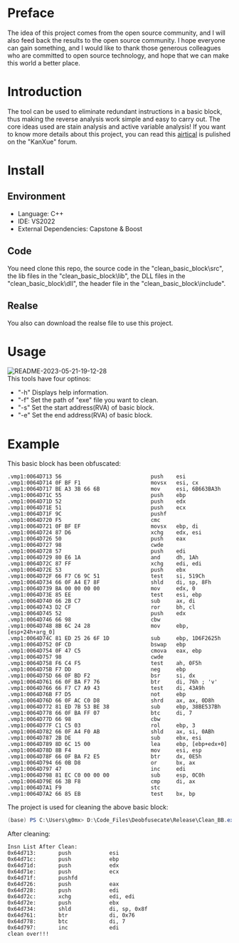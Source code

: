 # Preface
The idea of this project comes from the open source community, and I will also feed back the results to the open source community. I hope everyone can gain something, and I would like to thank those generous colleagues who are committed to open source technology, and hope that we can make this world a better place.
# Introduction
The tool can be used to eliminate redundant instructions in a basic block, thus making the reverse analysis work simple and easy to carry out. The core ideas used are stain analysis and active variable analysis! If you want to know more details about this project, you can read this [airtical](https://bbs.kanxue.com/thread-277825.htm) is pulished on the "KanXue" forum.  
# Install 
## Environment
- Language: C++
- IDE: VS2022
- External Dependencies: Capstone & Boost
## Code
You need clone this repo, the source code in the "clean_basic_block\src", the lib files in the "clean_basic_block\lib", the DLL files in the "clean_basic_block\dll", the header file in the "clean_basic_block\include".  
## Realse
You also can download the realse file to use this project.
# Usage
![README-2023-05-21-19-12-28](https://g0mx-picbed.oss-cn-beijing.aliyuncs.com/blogs/pictures/README-2023-05-21-19-12-28.png)  
This tools have four optinos: 
- "-h" Displays help information.
- "-f" Set the path of "exe" file you want to clean.  
- "-s" Set the start address(RVA) of basic block.
- "-e" Set the end address(RVA) of basic block.
# Example
This basic block has been obfuscated:  
```x86asm
.vmp1:0064D713 56                            push    esi
.vmp1:0064D714 0F BF F1                      movsx   esi, cx
.vmp1:0064D717 BE A3 3B 66 6B                mov     esi, 6B663BA3h
.vmp1:0064D71C 55                            push    ebp
.vmp1:0064D71D 52                            push    edx
.vmp1:0064D71E 51                            push    ecx
.vmp1:0064D71F 9C                            pushf
.vmp1:0064D720 F5                            cmc
.vmp1:0064D721 0F BF EF                      movsx   ebp, di
.vmp1:0064D724 87 D6                         xchg    edx, esi
.vmp1:0064D726 50                            push    eax
.vmp1:0064D727 98                            cwde
.vmp1:0064D728 57                            push    edi
.vmp1:0064D729 80 E6 1A                      and     dh, 1Ah
.vmp1:0064D72C 87 FF                         xchg    edi, edi
.vmp1:0064D72E 53                            push    ebx
.vmp1:0064D72F 66 F7 C6 9C 51                test    si, 519Ch
.vmp1:0064D734 66 0F A4 E7 8F                shld    di, sp, 8Fh
.vmp1:0064D739 BA 00 00 00 00                mov     edx, 0
.vmp1:0064D73E 85 EE                         test    esi, ebp
.vmp1:0064D740 66 2B C7                      sub     ax, di
.vmp1:0064D743 D2 CF                         ror     bh, cl
.vmp1:0064D745 52                            push    edx
.vmp1:0064D746 66 98                         cbw
.vmp1:0064D748 8B 6C 24 28                   mov     ebp, [esp+24h+arg_0]
.vmp1:0064D74C 81 ED 25 26 6F 1D             sub     ebp, 1D6F2625h
.vmp1:0064D752 0F CD                         bswap   ebp
.vmp1:0064D754 0F 47 C5                      cmova   eax, ebp
.vmp1:0064D757 98                            cwde
.vmp1:0064D758 F6 C4 F5                      test    ah, 0F5h
.vmp1:0064D75B F7 DD                         neg     ebp
.vmp1:0064D75D 66 0F BD F2                   bsr     si, dx
.vmp1:0064D761 66 0F BA F7 76                btr     di, 76h ; 'v'
.vmp1:0064D766 66 F7 C7 A9 43                test    di, 43A9h
.vmp1:0064D76B F7 D5                         not     ebp
.vmp1:0064D76D 66 0F AC C0 D8                shrd    ax, ax, 0D8h
.vmp1:0064D772 81 ED 7B 53 BE 38             sub     ebp, 38BE537Bh
.vmp1:0064D778 66 0F BA FF 07                btc     di, 7
.vmp1:0064D77D 66 98                         cbw
.vmp1:0064D77F C1 C5 03                      rol     ebp, 3
.vmp1:0064D782 66 0F A4 F0 AB                shld    ax, si, 0ABh
.vmp1:0064D787 2B DE                         sub     ebx, esi
.vmp1:0064D789 8D 6C 15 00                   lea     ebp, [ebp+edx+0]
.vmp1:0064D78D 8B F4                         mov     esi, esp
.vmp1:0064D78F 66 0F BA F2 E5                btr     dx, 0E5h
.vmp1:0064D794 66 0B D8                      or      bx, ax
.vmp1:0064D797 47                            inc     edi
.vmp1:0064D798 81 EC C0 00 00 00             sub     esp, 0C0h
.vmp1:0064D79E 66 3B F8                      cmp     di, ax
.vmp1:0064D7A1 F9                            stc
.vmp1:0064D7A2 66 85 EB                      test    bx, bp
```  
The project is used for cleaning the above basic block:  
```ps1
(base) PS C:\Users\g0mx> D:\Code_Files\Deobfusecate\Release\Clean_BB.exe -f D:\Code_Files\EliminateVmpJunkCode\Project1.vmp\Project1.vmp.exe -s "0x64D713" -e "0x64D7A5"
```
After cleaning:  
```x86asm
Insn List After Clean:
0x64d713:       push            esi
0x64d71c:       push            ebp
0x64d71d:       push            edx
0x64d71e:       push            ecx
0x64d71f:       pushfd
0x64d726:       push            eax
0x64d728:       push            edi
0x64d72c:       xchg            edi, edi
0x64d72e:       push            ebx
0x64d734:       shld            di, sp, 0x8f
0x64d761:       btr             di, 0x76
0x64d778:       btc             di, 7
0x64d797:       inc             edi
clean over!!!
```  
